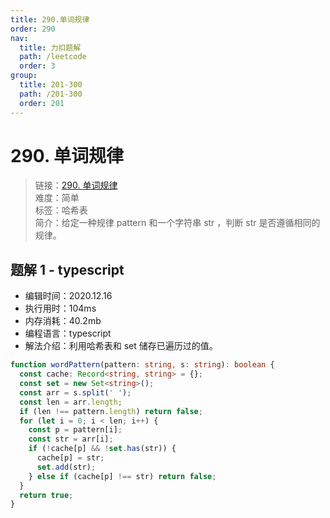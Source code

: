```yaml
---
title: 290.单词规律
order: 290
nav:
  title: 力扣题解
  path: /leetcode
  order: 3
group:
  title: 201-300
  path: /201-300
  order: 201
---
```


# 290. 单词规律

> 链接：[290. 单词规律](https://leetcode-cn.com/problems/word-pattern/)  
> 难度：简单  
> 标签：哈希表  
> 简介：给定一种规律 pattern 和一个字符串 str ，判断 str 是否遵循相同的规律。

## 题解 1 - typescript

- 编辑时间：2020.12.16
- 执行用时：104ms
- 内存消耗：40.2mb
- 编程语言：typescript
- 解法介绍：利用哈希表和 set 储存已遍历过的值。

```typescript
function wordPattern(pattern: string, s: string): boolean {
  const cache: Record<string, string> = {};
  const set = new Set<string>();
  const arr = s.split(' ');
  const len = arr.length;
  if (len !== pattern.length) return false;
  for (let i = 0; i < len; i++) {
    const p = pattern[i];
    const str = arr[i];
    if (!cache[p] && !set.has(str)) {
      cache[p] = str;
      set.add(str);
    } else if (cache[p] !== str) return false;
  }
  return true;
}
```
